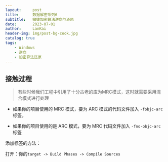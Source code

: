 ```yaml
---
layout:     post
title:      数据解密系列6
subtitle:   敏捷加密算法逆向与还原
date:       2023-07-01
author:     LanKai
header-img: img/post-bg-cook.jpg
catalog: true
tags:
    - Windows
    - 逆向
    - 加密算法还原
---
```




## 接触过程

> 有些时候我们工程中引用了十分古老的库为MRC模式，这时就需要采用混合模式进行处理

- 如果你的项目使用的 MRC 模式，要为 ARC 模式的代码文件加入 `-fobjc-arc` 标签。


- 如果你的项目使用的是 ARC 模式，要为 MRC 代码文件加入 `-fno-objc-arc` 标签

添加标签的方法：

打开：你的`target -> Build Phases -> Compile Sources`
